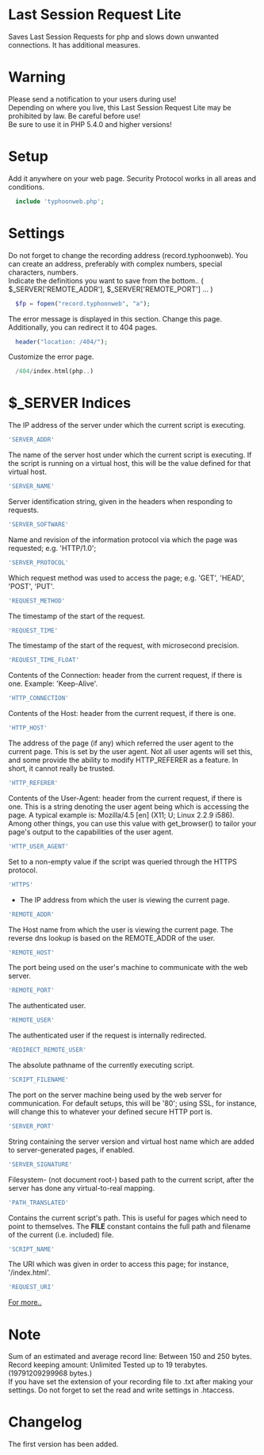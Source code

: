 # Last Session Request Lite
Saves Last Session Requests for php and slows down unwanted connections. It has additional measures. 

# Warning
Please send a notification to your users during use!</br>
Depending on where you live, this Last Session Request Lite may be prohibited by law. Be careful before use!</br>
Be sure to use it in PHP 5.4.0 and higher versions!

# Setup
Add it anywhere on your web page. Security Protocol works in all areas and conditions.
```php
  include 'typhoonweb.php';
```

# Settings

Do not forget to change the recording address (record.typhoonweb). You can create an address, preferably with complex numbers, special characters, numbers.</br>
Indicate the definitions you want to save from the bottom.. ( $_SERVER['REMOTE_ADDR'], $_SERVER['REMOTE_PORT'] ... )
```php
  $fp = fopen("record.typhoonweb", "a");
```

The error message is displayed in this section. Change this page. Additionally, you can redirect it to 404 pages.
```php
  header("location: /404/");
```

Customize the error page.
```php
  /404/index.html(php..)
```

# $_SERVER Indices
The IP address of the server under which the current script is executing.
```php
'SERVER_ADDR'
```
The name of the server host under which the current script is executing. If the script is running on a virtual host, this will be the value defined for that virtual host.
```php
'SERVER_NAME'
```
Server identification string, given in the headers when responding to requests.
```php
'SERVER_SOFTWARE'
```
Name and revision of the information protocol via which the page was requested; e.g. 'HTTP/1.0';
```php
'SERVER_PROTOCOL'
```
Which request method was used to access the page; e.g. 'GET', 'HEAD', 'POST', 'PUT'.
```php
'REQUEST_METHOD'
```
The timestamp of the start of the request.
```php
'REQUEST_TIME'
```
The timestamp of the start of the request, with microsecond precision.
```php
'REQUEST_TIME_FLOAT'
```
Contents of the Connection: header from the current request, if there is one. Example: 'Keep-Alive'.
```php
'HTTP_CONNECTION'
```
Contents of the Host: header from the current request, if there is one.
```php
'HTTP_HOST'
```
The address of the page (if any) which referred the user agent to the current page. This is set by the user agent. Not all user agents will set this, and some provide the ability to modify HTTP_REFERER as a feature. In short, it cannot really be trusted.
```php
'HTTP_REFERER'
```
Contents of the User-Agent: header from the current request, if there is one. This is a string denoting the user agent being which is accessing the page. A typical example is: Mozilla/4.5 [en] (X11; U; Linux 2.2.9 i586). Among other things, you can use this value with get_browser() to tailor your page's output to the capabilities of the user agent.
```php
'HTTP_USER_AGENT'
```
Set to a non-empty value if the script was queried through the HTTPS protocol.
```php
'HTTPS'
```
- The IP address from which the user is viewing the current page.
```php
'REMOTE_ADDR'
```
The Host name from which the user is viewing the current page. The reverse dns lookup is based on the REMOTE_ADDR of the user.
```php
'REMOTE_HOST'
```
The port being used on the user's machine to communicate with the web server.
```php
'REMOTE_PORT'
```
The authenticated user.
```php
'REMOTE_USER'
```
The authenticated user if the request is internally redirected.
```php
'REDIRECT_REMOTE_USER'
```
The absolute pathname of the currently executing script.
```php
'SCRIPT_FILENAME'
```
The port on the server machine being used by the web server for communication. For default setups, this will be '80'; using SSL, for instance, will change this to whatever your defined secure HTTP port is.
```php
'SERVER_PORT'
```
String containing the server version and virtual host name which are added to server-generated pages, if enabled.
```php
'SERVER_SIGNATURE'
```
Filesystem- (not document root-) based path to the current script, after the server has done any virtual-to-real mapping.
```php
'PATH_TRANSLATED'
```
Contains the current script's path. This is useful for pages which need to point to themselves. The __FILE__ constant contains the full path and filename of the current (i.e. included) file.
```php
'SCRIPT_NAME'
```
The URI which was given in order to access this page; for instance, '/index.html'.
```php
'REQUEST_URI'
```
[For more..](https://www.php.net/manual/en/reserved.variables.server.php)

# Note
Sum of an estimated and average record line: Between 150 and 250 bytes.</br>
Record keeping amount: Unlimited Tested up to 19 terabytes. (19791209299968 bytes.)</br>
If you have set the extension of your recording file to .txt after making your settings. Do not forget to set the read and write settings in .htaccess.</br>

# Changelog
The first version has been added. 
